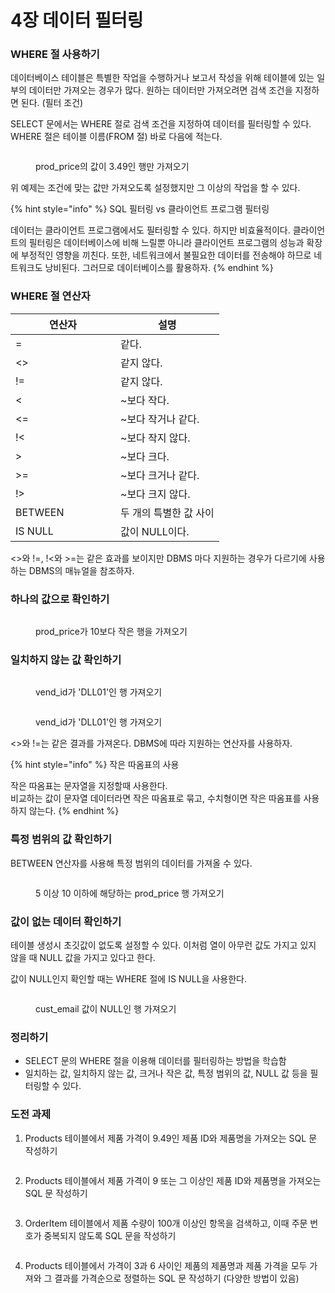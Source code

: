 # 4장 데이터 필터링

### WHERE 절 사용하기

데이터베이스 테이블은 특별한 작업을 수행하거나 보고서 작성을 위해 테이블에 있는 일부의 데이터만 가져오는 경우가 많다. 원하는 데이터만 가져오려면 검색 조건을 지정하면 된다. (필터 조건)

SELECT 문에서는 WHERE 절로 검색 조건을 지정하여 데이터를 필터링할 수 있다. WHERE 절은 테이블 이름(FROM 절) 바로 다음에 적는다.

<figure><img src="../../.gitbook/assets/image (171).png" alt=""><figcaption><p>prod_price의 값이 3.49인 행만 가져오기</p></figcaption></figure>

위 예제는 조건에 맞는 값만 가져오도록 설정했지만 그 이상의 작업을 할 수 있다.

{% hint style="info" %}
SQL 필터링 vs 클라이언트 프로그램 필터링

데이터는 클라이언트 프로그램에서도 필터링할 수 있다. 하지만 비효율적이다. 클라이언트의 필터링은 데이터베이스에 비해 느릴뿐 아니라 클라이언트 프로그램의 성능과 확장에 부정적인 영향을 끼친다. 또한, 네트워크에서 불필요한 데이터를 전송해야 하므로 네트워크도 낭비된다. 그러므로 데이터베이스를 활용하자.
{% endhint %}



### WHERE 절 연산자

<table><thead><tr><th width="152">연산자</th><th>설명</th></tr></thead><tbody><tr><td>=</td><td>같다.</td></tr><tr><td>&#x3C;></td><td>같지 않다.</td></tr><tr><td>!=</td><td>같지 않다.</td></tr><tr><td>&#x3C;</td><td>~보다 작다.</td></tr><tr><td>&#x3C;=</td><td>~보다 작거나 같다.</td></tr><tr><td>!&#x3C;</td><td>~보다 작지 않다.</td></tr><tr><td>></td><td>~보다 크다.</td></tr><tr><td>>=</td><td>~보다 크거나 같다.</td></tr><tr><td>!></td><td>~보다 크지 않다.</td></tr><tr><td>BETWEEN</td><td>두 개의 특별한 값 사이</td></tr><tr><td>IS NULL</td><td>값이 NULL이다.</td></tr></tbody></table>

<>와 !=, !<와 >=는 같은 효과를 보이지만 DBMS 마다 지원하는 경우가 다르기에 사용하는 DBMS의 매뉴얼을 참조하자.



### 하나의 값으로 확인하기

<figure><img src="../../.gitbook/assets/image (1) (3).png" alt=""><figcaption><p>prod_price가 10보다 작은 행을 가져오기</p></figcaption></figure>



### 일치하지 않는 값 확인하기

<figure><img src="../../.gitbook/assets/image (2) (5).png" alt=""><figcaption><p>vend_id가 'DLL01'인 행 가져오기</p></figcaption></figure>

<figure><img src="../../.gitbook/assets/image (3) (2).png" alt=""><figcaption><p>vend_id가 'DLL01'인 행 가져오기</p></figcaption></figure>

<>와 !=는 같은 결과를 가져온다. DBMS에 따라 지원하는 연산자를 사용하자.

{% hint style="info" %}
작은 따옴표의 사용

작은 따옴표는 문자열을 지정할때 사용한다.\
비교하는 값이 문자열 데이터라면 작은 따옴표로 묶고, 수치형이면 작은 따옴표를 사용하지 않는다.
{% endhint %}



### 특정 범위의 값 확인하기

BETWEEN 연산자를 사용해 특정 범위의 데이터를 가져올 수 있다.

<figure><img src="../../.gitbook/assets/image (4) (3) (1).png" alt=""><figcaption><p>5 이상 10 이하에 해당하는 prod_price 행 가져오기</p></figcaption></figure>



### 값이 없는 데이터 확인하기

테이블 생성시 초깃값이 없도록 설정할 수 있다. 이처럼 열이 아무런 값도 가지고 있지 않을 때 NULL 값을 가지고 있다고 한다.

값이 NULL인지 확인할 때는 WHERE 절에 IS NULL을 사용한다.

<figure><img src="../../.gitbook/assets/image (6) (2) (1).png" alt=""><figcaption><p>cust_email 값이 NULL인 행 가져오기</p></figcaption></figure>



### 정리하기

* SELECT 문의 WHERE 절을 이용해 데이터를 필터링하는 방법을 학습함
* 일치하는 값, 일치하지 않는 값, 크거나 작은 값, 특정 범위의 값, NULL 값 등을 필터링할 수 있다.



### 도전 과제

1. Products 테이블에서 제품 가격이 9.49인 제품 ID와 제품명을 가져오는 SQL 문 작성하기

<figure><img src="../../.gitbook/assets/image (11) (3).png" alt=""><figcaption></figcaption></figure>



2. Products 테이블에서 제품 가격이 9 또는 그 이상인 제품 ID와 제품명을 가져오는 SQL 문 작성하기

<figure><img src="../../.gitbook/assets/image (10) (3).png" alt=""><figcaption></figcaption></figure>

3. OrderItem 테이블에서 제품 수량이 100개 이상인 항목을 검색하고, 이때 주문 번호가 중복되지 않도록 SQL 문을 작성하기

<figure><img src="../../.gitbook/assets/image (9) (2).png" alt=""><figcaption></figcaption></figure>



4. Products 테이블에서 가격이 3과 6 사이인 제품의 제품명과 제품 가격을 모두 가져와 그 결과를 가격순으로 정렬하는 SQL 문 작성하기 (다양한 방법이 있음)

<figure><img src="../../.gitbook/assets/image (12) (2).png" alt=""><figcaption></figcaption></figure>

